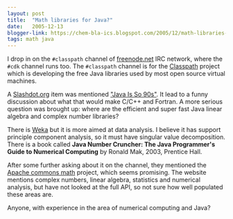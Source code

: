```yaml
---
layout: post
title:  "Math libraries for Java?"
date:   2005-12-13
blogger-link: https://chem-bla-ics.blogspot.com/2005/12/math-libraries-for-java.html
tags: math java
---
```


I drop in on the `#classpath` channel of [freenode.net](http://www.freenode.net/) IRC network, where the `#cdk` channel runs too.
The `#classpath` channel is for the [Classpath](http://www.gnu.org/software/classpath/) project which is developing the free Java libraries used by most
open source virtual machines.

A [Slashdot.org](http://slashdot.org/) item was mentioned ["Java Is So 90s"](http://developers.slashdot.org/developers/05/12/13/1824236.shtml?tid=108&tid=156).
It lead to a funny discussion about what that would make C/C++ and Fortran. A more serious question was brought up: where are the efficient and super fast
Java linear algebra and complex number libraries?

There is [Weka](http://www.cs.waikato.ac.nz/ml/weka/) but it is more aimed at data analysis. I believe it has support principle component analysis, so it
must have singular value decomposition. There is a book called **Java Number Cruncher: The Java Programmer's Guide to Numerical Computing**
by Ronald Mak, 2003, Prentice Hall.

After some further asking about it on the channel, they mentioned the [Apache commons math](http://jakarta.apache.org/commons/math/) project,
which seems promising. The website mentions complex numbers, linear algebra, statistics and numerical analysis, but have not looked at the full API,
so not sure how well populated these areas are.

Anyone, with experience in the area of numerical computing and Java?
